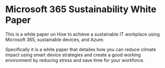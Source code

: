 # Microsoft 365 Sustainability White Paper

This is a white paper on How to achieve a sustainable IT workplace using Microsoft 365, sustainable devices, and Azure.

Specifically it is a white paper that detailes how you can reduce climate impact using smart device strategies and create a good working environment by reducing stress and save time for your workforce.
